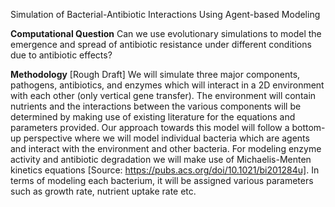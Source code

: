 Simulation of Bacterial-Antibiotic Interactions Using Agent-based Modeling

**Computational Question**
Can we use evolutionary simulations to model the emergence and spread of antibiotic resistance under different conditions due to antibiotic effects?

**Methodology** [Rough Draft]
We will simulate three major components, pathogens, antibiotics, and enzymes which will interact in a 2D environment with each other (only vertical gene transfer). The environment will contain nutrients and the interactions between the various components will be determined by making use of existing literature for the equations and parameters provided.
Our approach towards this model will follow a bottom-up perspective where we will model individual bacteria which are agents and interact with the environment and other bacteria. 
For modeling enzyme activity and antibiotic degradation we will make use of Michaelis-Menten kinetics equations [Source: https://pubs.acs.org/doi/10.1021/bi201284u]. In terms of modeling each bacterium, it will be assigned various parameters such as growth rate, nutrient uptake rate etc.
